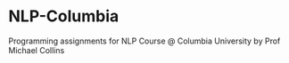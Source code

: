 # NLP-Columbia
Programming assignments for NLP Course @ Columbia University by Prof Michael Collins
